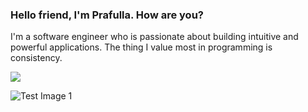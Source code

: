 ### Hello friend, I'm Prafulla. How are you?

I'm a software engineer who is passionate about building intuitive and powerful applications. The thing I value most in programming is consistency. 

![](https://komarev.com/ghpvc/?username=your-github-username)
<!--
**shyam1234/shyam1234** is a ✨ _special_ ✨ repository because its `README.md` (this file) appears on your GitHub profile.
Here are some ideas to get you started:

- 🔭 I’m currently working on ...
- 🌱 I’m currently learning ...
- 👯 I’m looking to collaborate on ...
- 🤔 I’m looking for help with ...
- 💬 Ask me about ...
- 📫 How to reach me: ...
- 😄 Pronouns: ...
- ⚡ Fun fact: ...
-->
![Test Image 1](https://wallpapercave.com/wp/wp1828920.jpg)
